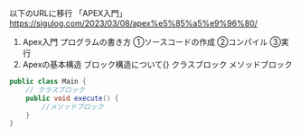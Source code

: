 以下のURLに移行
「APEX入門」
https://sigulog.com/2023/03/08/apex%e5%85%a5%e9%96%80/


1. Apex入門
    プログラムの書き方
    ①ソースコードの作成
    ②コンパイル
    ③実行
2. Apexの基本構造
    ブロック構造について{}
        クラスブロック
        メソッドブロック
```Main.java
public class Main { 
    // クラスブロック
    public void execute() { 
        //メソッドブロック
    }
}
```
